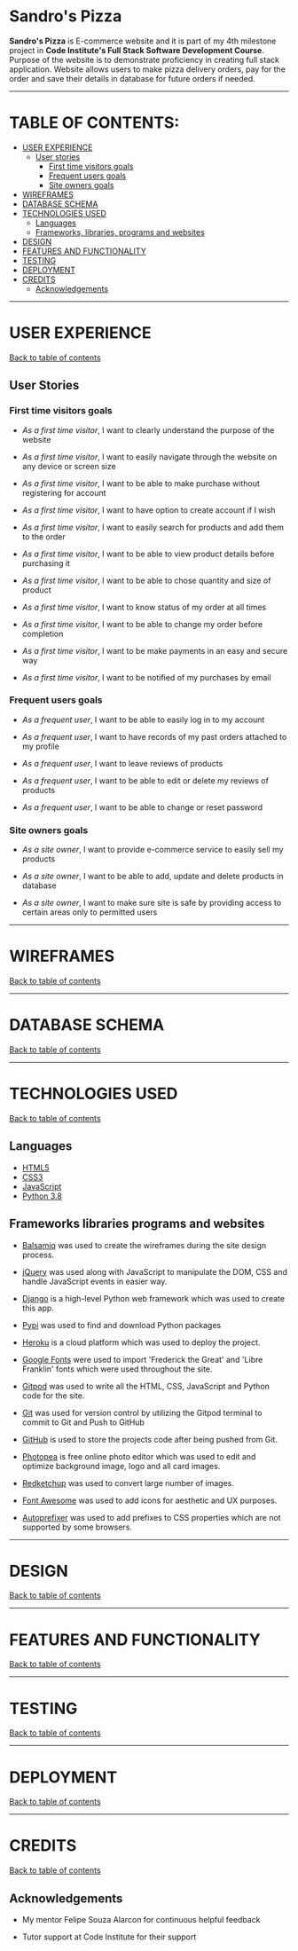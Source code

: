 # Sandro's Pizza

**Sandro's Pizza** is E-commerce website and it is part of my 4th milestone project in **Code Institute's Full Stack Software Development Course**. Purpose of the website is to demonstrate proficiency in creating full stack application. Website allows users to make pizza delivery orders, pay for the order and save their details in database for future orders if needed.

---

# TABLE OF CONTENTS:

- [USER EXPERIENCE](#user-experience)
  -  [User stories](#user-stories)
      -  [First time visitors goals](#first-time-visitors-goals)
      -  [Frequent users goals](#frequent-users-goals)
      -  [Site owners goals](#site-owners-goals)
- [WIREFRAMES](#wireframes)
- [DATABASE SCHEMA](#database-schema)
- [TECHNOLOGIES USED](#technologies-used)
  -  [Languages](#languages)
  -  [Frameworks, libraries, programs and websites](#frameworks-libraries-programs-and-websites)
- [DESIGN](#design)
- [FEATURES AND FUNCTIONALITY](#features-and-functionality)
- [TESTING](#testing)
- [DEPLOYMENT](#deployment)
- [CREDITS](#credits)
  -  [Acknowledgements](#acknowledgements)

---

# USER EXPERIENCE
[Back to table of contents](#table-of-contents)


## User Stories

### First time visitors goals

- *As a first time visitor*, I want to clearly understand the purpose of the website

- *As a first time visitor*, I want to easily navigate through the website on any device or screen size

- *As a first time visitor*, I want to be able to make purchase without registering for account

- *As a first time visitor*, I want to have option to create account if I wish

- *As a first time visitor*, I want to easily search for products and add them to the order

- *As a first time visitor*, I want to be able to view product details before purchasing it

- *As a first time visitor*, I want to be able to chose quantity and size of product

- *As a first time visitor*, I want to know status of my order at all times

- *As a first time visitor*, I want to be able to change my order before completion

- *As a first time visitor*, I want to be make payments in an easy and secure way

- *As a first time visitor*, I want to be notified of my purchases by email

### Frequent users goals

- *As a frequent user*, I want to be able to easily log in to my account

- *As a frequent user*, I want to have records of my past orders attached to my profile

- *As a frequent user*, I want to leave reviews of products

- *As a frequent user*, I want to be able to edit or delete my reviews of products

- *As a frequent user*, I want to be able to change or reset password

### Site owners goals

- *As a site owner*, I want to provide e-commerce service to easily sell my products

- *As a site owner*, I want to be able to add, update and delete products in database

- *As a site owner*, I want to make sure site is safe by providing access to certain areas only to permitted users

---

# WIREFRAMES
[Back to table of contents](#table-of-contents)

---

# DATABASE SCHEMA
[Back to table of contents](#table-of-contents)

---

# TECHNOLOGIES USED
[Back to table of contents](#table-of-contents)

## Languages

- [HTML5](https://en.wikipedia.org/wiki/HTML5)
- [CSS3](https://en.wikipedia.org/wiki/CSS) 
- [JavaScript](https://en.wikipedia.org/wiki/JavaScript)
- [Python 3.8](https://en.wikipedia.org/wiki/Python_(programming_language))

## Frameworks libraries programs and websites

- [Balsamiq](https://balsamiq.com/) was used to create the wireframes during the site design process.

- [jQuery](https://jquery.com/) was used along with JavaScript to manipulate the DOM, CSS and handle JavaScript events in easier way.

- [Django](https://www.djangoproject.com/) is a high-level Python web framework which was used to create this app.

- [Pypi](https://pypi.org/) was used to find and download Python packages

- [Heroku](https://www.heroku.com/) is a cloud platform which was used to deploy the project.

- [Google Fonts](https://fonts.google.com/) were used to import 'Frederick the Great' and 'Libre Franklin' fonts which were used throughout the site.

- [Gitpod](https://www.gitpod.io/) was used to write all the HTML, CSS, JavaScript and Python code for the site.

- [Git](https://git-scm.com/) was used for version control by utilizing the Gitpod terminal to commit to Git and Push to GitHub

- [GitHub](https://github.com/) is used to store the projects code after being pushed from Git.

- [Photopea](https://www.photopea.com/) is free online photo editor which was used to edit and optimize background image, logo and all card images.

- [Redketchup](https://redketchup.io/bulk-image-resizer) was used to convert large number of images.

- [Font Awesome](https://fontawesome.com/) was used to add icons for aesthetic and UX purposes.

- [Autoprefixer](https://autoprefixer.github.io/) was used to add prefixes to CSS properties which are not supported by some browsers.

---

# DESIGN
[Back to table of contents](#table-of-contents)

---

# FEATURES AND FUNCTIONALITY
[Back to table of contents](#table-of-contents)

---

# TESTING
[Back to table of contents](#table-of-contents)

---

# DEPLOYMENT
[Back to table of contents](#table-of-contents)

---

# CREDITS
[Back to table of contents](#table-of-contents)

## Acknowledgements

- My mentor Felipe Souza Alarcon for continuous helpful feedback

- Tutor support at Code Institute for their support